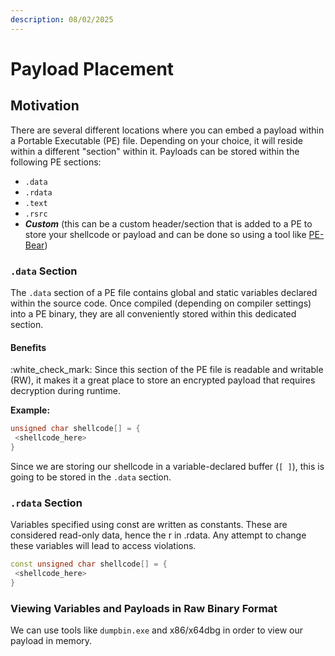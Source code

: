 ```yaml
---
description: 08/02/2025
---
```


# Payload Placement

## Motivation

There are several different locations where you can embed a payload within a Portable Executable (PE) file. Depending on your choice, it will reside within a different "section" within it. Payloads can be stored within the following PE sections:

* `.data`
* `.rdata`
* `.text`
* `.rsrc`
* _**Custom**_ (this can be a custom header/section that is added to a PE to store your shellcode or payload and can be done so using a tool like [PE-Bear](https://github.com/hasherezade/pe-bear))

### `.data` Section

The `.data` section of a PE file contains global and static variables declared within the source code. Once compiled (depending on compiler settings) into a PE binary, they are all conveniently stored within this dedicated section.&#x20;

#### Benefits

:white\_check\_mark: Since this section of the PE file is readable and writable (RW), it makes it a great place to store an encrypted payload that requires decryption during runtime.&#x20;

**Example:**

```cpp
unsigned char shellcode[] = {
 <shellcode_here>
}
```

Since we are storing our shellcode in a variable-declared buffer (`[ ]`), this is going to be stored in the `.data` section.

### `.rdata` Section

Variables specified using const are written as constants. These are considered read-only data, hence the r in .rdata. Any attempt to change these variables will lead to access violations.&#x20;

```cpp
const unsigned char shellcode[] = {
 <shellcode_here>
}
```

### Viewing Variables and Payloads in Raw Binary Format

We can use tools like `dumpbin.exe` and x86/x64dbg in order to view our payload in memory.
